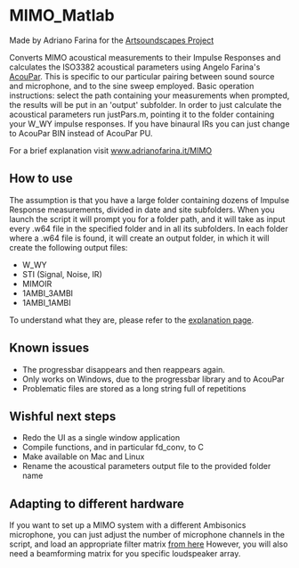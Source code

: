 # MIMO_Matlab
Made by Adriano Farina for the [Artsoundscapes Project](https://www.ub.edu/artsoundscapes/)

Converts MIMO acoustical measurements to their Impulse Responses and calculates the ISO3382 acoustical parameters using Angelo Farina's [AcouPar](http://www.angelofarina.it/Public/AcouPar).
This is specific to our particular pairing between sound source and microphone, and to the sine sweep employed.
Basic operation instructions: select the path containing your measurements when prompted, the results will be put in an 'output' subfolder.
In order to just calculate the acoustical parameters run justPars.m, pointing it to the folder containing your W_WY impulse responses.
If you have binaural IRs you can just change to AcouPar BIN instead of AcouPar PU.

For a brief explanation visit www.adrianofarina.it/MIMO

## How to use


The assumption is that you have a large folder containing dozens of Impulse Response measurements, divided in date and site subfolders. When you launch the script it will prompt you for a folder path, and it will take as input every .w64 file in the specified folder and in all its subfolders. In each folder where a .w64 file is found, it will create an output folder, in which it will create the following output files:

- W_WY
- STI (Signal, Noise, IR)
- MIMOIR
- 1AMBI_3AMBI
- 1AMBI_1AMBI

To understand what they are, please refer to the [explanation page](www.adrianofarina.it/MIMO/script.html).

## Known issues
- The progressbar disappears and then reappears again.
- Only works on Windows, due to the progressbar library and to AcouPar
- Problematic files are stored as a long string full of repetitions

## Wishful next steps
- Redo the UI as a single window application
- Compile functions, and in particular fd_conv, to C
- Make available on Mac and Linux
- Rename the acoustical parameters output file to the provided folder name

## Adapting to different hardware
If you want to set up a MIMO system with a different Ambisonics microphone, you can just adjust the number of microphone channels in the script, and load an appropriate filter matrix [from here](http://pcfarina.eng.unipr.it/Public/Xvolver/Filter-Matrices/Aformat-2-Bformat/)
However, you will also need a beamforming matrix for you specific loudspeaker array.
